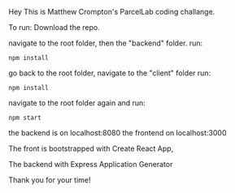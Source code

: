 Hey This is Matthew Crompton's ParcelLab coding challange.

To run:
Download the repo.

navigate to the root folder, then the "backend" folder.
run:

```
npm install
```

go back to the root folder, navigate to the "client" folder
run:

```
npm install
```

navigate to the root folder again and run:

```
npm start
```

the backend is on localhost:8080
the frontend on localhost:3000

The front is bootstrapped with Create React App,

The backend with Express Application Generator

Thank you for your time!

